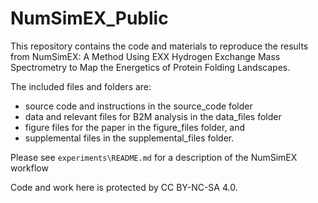 # NumSimEX_Public

This repository contains the code and materials to reproduce the results from NumSimEX: A Method Using EXX Hydrogen Exchange Mass Spectrometry to Map the Energetics of Protein Folding Landscapes.

The included files and folders are:

* source code and instructions in the source_code folder
* data and relevant files for B2M analysis in the data_files folder
* figure files for the paper in the figure_files folder, and
* supplemental files in the supplemental_files folder.

Please see `experiments\README.md` for a description of the NumSimEX workflow

Code and work here is protected by CC BY-NC-SA 4.0.
